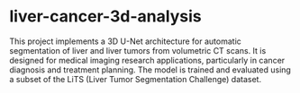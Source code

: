# liver-cancer-3d-analysis
This project implements a 3D U-Net architecture for automatic segmentation of liver and liver tumors from volumetric CT scans. It is designed for medical imaging research applications, particularly in cancer diagnosis and treatment planning. The model is trained and evaluated using a subset of the LiTS (Liver Tumor Segmentation Challenge) dataset.
